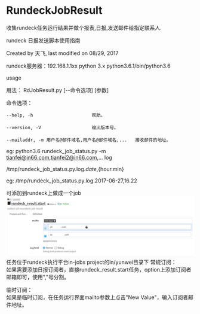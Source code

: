 # RundeckJobResult
收集rundeck任务运行结果并做个报表,日报,发送邮件给指定联系人.

rundeck 日报发送脚本使用指南

Created by 天飞, last modified on 08/29, 2017


rundeck服务器：192.168.1.1xx
python	3.x	python3.6.1/bin/python3.6

usage	 	

用法：
RdJobResult.py [--命令选项] [参数]

命令选项：

    --help, -h                      帮助。

    --version, -V                   输出版本号。

    --mailaddr, -m 用户名@邮件域名,用户名@邮件域名,...   接收邮件的地址。

eg: python3.6 rundeck_job_status.py -m tianfei@in66.com,tianfei2@in66.com,...
log	 	

/tmp/rundeck_job_status.py.log.${date},${hour.min}

eg: /tmp/rundeck_job_status.py.log.2017-06-27,16.22

可添加到rundeck上做成一个job
![image](https://github.com/talenhao/RundeckJobResult/blob/master/img/RdJobResult.png?raw=true)
任务位于rundeck执行平台in-jobs project的in/yunwei目录下
常规订阅：	
如果需要添加日报订阅者，直接rundeck_result.start任务，option上添加订阅者邮箱即可，使用","号分割。

临时订阅：	
如果是临时订阅，在任务运行界面mailto参数上点击"New Value"，输入订阅者邮件地址。

 


